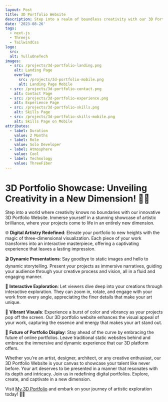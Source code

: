 ```yaml
---
layout: Post
title: 3D Portfolio Website
description: Step into a realm of boundless creativity with our 3D Portfolio Website! 🎨✨ Immerse yourself in a world where projects come alive in stunning three-dimensional glory. Elevate your portfolio game as you showcase your work in an entirely new dimension, capturing attention with vibrant visuals and interactive exploration. Whether you're an artist, designer, or visionary creator, our 3D platform is your canvas to captivate, inspire, and redefine the way you present your talent. Experience the future of portfolio display today! 🚀🌟
date: '2023-08-26'
tags:
  - next-js
  - Threejs
  - TailwindCss
logo:
  src: 
  alt: YulluOneTech
images:
  - src: /projects/3d-portfolio-landing.png
    alt: Landing Page
    overlay:
      src: /projects/3d-portfolio-mobile.png
      alt: Landing Page Mobile
  - src: /projects/3d-portfolio-contact.png
    alt: Contact Page
  - src: /projects/3d-portfolio-experience.png
    alt: Experience Page
  - src: /projects/3d-portfolio-skills.png
    alt: Skills Page
  - src: /projects/3d-portfolio-skills-mobile.png
    alt: Skills Page on Mobile
attributes:
  - label: Duration
    value: 2 Months
  - label: Role
    value: Solo Developer
  - label: Atmosphere
    value: Cool
  - label: Technology
    value: ThreeFiber
---
```


# 3D Portfolio Showcase: Unveiling Creativity in a New Dimension! 🎨🌟

Step into a world where creativity knows no boundaries with our innovative 3D Portfolio Website. Immerse yourself in a stunning showcase of artistic brilliance, where your projects come to life in an entirely new dimension.

🌐 **Digital Artistry Redefined**: 
Elevate your portfolio to new heights with the magic of three-dimensional visualization. Each piece of your work transforms into an interactive masterpiece, offering a captivating experience that leaves a lasting impression.

🎬 **Dynamic Presentations**: 
Say goodbye to static images and hello to dynamic storytelling. Present your projects as immersive narratives, guiding your audience through your creative process and vision, all in a fluid and engaging manner.

🔮 **Interactive Exploration**: 
Let viewers dive deep into your creations through interactive exploration. They can zoom in, rotate, and engage with your work from every angle, appreciating the finer details that make your art unique.

🌈 **Vibrant Visuals**: 
Experience a burst of color and vibrancy as your projects pop off the screen. Our 3D portfolio website enhances the visual appeal of your work, capturing the essence and energy that makes your art stand out.

🚀 **Future of Portfolio Display**: 
Stay ahead of the curve by embracing the future of online portfolios. Leave traditional static websites behind and embrace the immersive and dynamic experience that our 3D platform offers.

Whether you're an artist, designer, architect, or any creative enthusiast, our 3D Portfolio Website is your canvas to showcase your talent like never before. Your art deserves to be presented in a manner that resonates with its depth and intricacy. Join us in redefining digital portfolios. Explore, create, and captivate in a new dimension.

Visit [My 3D Portfolio](https://portfolio3-d-nine.vercel.app/) and embark on your journey of artistic exploration today! 🎉🎨